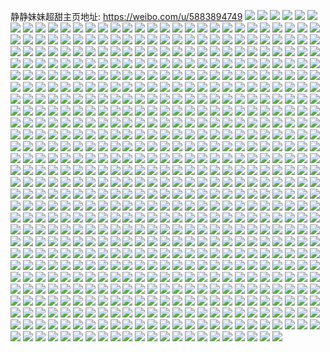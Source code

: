 静静妹妹超甜主页地址: https://weibo.com/u/5883894749 
![](https://wx4.sinaimg.cn/mw2000/006qcdOdgy1h94fubx7jpj30u01hcn66.jpg) 
![](https://wx4.sinaimg.cn/mw2000/006qcdOdgy1h94fue1ir6j30k00zk0vq.jpg) 
![](https://wx4.sinaimg.cn/mw2000/006qcdOdgy1h7vvdcmfw8j30u0140qf6.jpg) 
![](https://wx4.sinaimg.cn/mw2000/006qcdOdgy1h7vvdd2fchj30u0140k1q.jpg) 
![](https://wx4.sinaimg.cn/mw2000/006qcdOdgy1h7vvddk9xjj30u0140ajc.jpg) 
![](https://wx4.sinaimg.cn/mw2000/006qcdOdgy1h7a9v8n6abj30u014016u.jpg) 
![](https://wx4.sinaimg.cn/mw2000/006qcdOdgy1h7a9v7tlkvj30u01400xr.jpg) 
![](https://wx4.sinaimg.cn/mw2000/006qcdOdgy1h7a9v9bbm8j30u0140wsq.jpg) 
![](https://wx4.sinaimg.cn/mw2000/006qcdOdgy1h7a9vak4x2j30u0140qe8.jpg) 
![](https://wx4.sinaimg.cn/mw2000/006qcdOdgy1h7a9vb3a43j30u0140k2l.jpg) 
![](https://wx4.sinaimg.cn/mw2000/006qcdOdgy1h7a9v9z40gj30u0140qh8.jpg) 
![](https://wx4.sinaimg.cn/mw2000/006qcdOdgy1h6kc3g5i70j30u0191tb1.jpg) 
![](https://wx4.sinaimg.cn/mw2000/006qcdOdgy1h6kc3e3zaij30u018lthq.jpg) 
![](https://wx4.sinaimg.cn/mw2000/006qcdOdgy1h6kc3bohz8j30u0191451.jpg) 
![](https://wx4.sinaimg.cn/mw2000/006qcdOdgy1h6kc3fn4ptj30u01910yh.jpg) 
![](https://wx4.sinaimg.cn/mw2000/006qcdOdgy1h6kc3enzlfj30u018m3zi.jpg) 
![](https://wx4.sinaimg.cn/mw2000/006qcdOdgy1h6kc3f7j68j30u0191wk1.jpg) 
![](https://wx4.sinaimg.cn/mw2000/006qcdOdgy1h6kc3gmh2hj30u01917ap.jpg) 
![](https://wx4.sinaimg.cn/mw2000/006qcdOdgy1h6kc3dg5qbj30u0190wm3.jpg) 
![](https://wx4.sinaimg.cn/mw2000/006qcdOdgy1h6kc3hm9svj30u018u75r.jpg) 
![](https://wx4.sinaimg.cn/mw2000/006qcdOdgy1h68hhj26toj30u0191764.jpg) 
![](https://wx4.sinaimg.cn/mw2000/006qcdOdgy1h68hhhem2yj30u0191dh7.jpg) 
![](https://wx4.sinaimg.cn/mw2000/006qcdOdgy1h68hhhswlij30u01913zu.jpg) 
![](https://wx4.sinaimg.cn/mw2000/006qcdOdgy1h68hhjirjxj30u0191abh.jpg) 
![](https://wx4.sinaimg.cn/mw2000/006qcdOdgy1h68hhjwdcrj30sa0xk752.jpg) 
![](https://wx4.sinaimg.cn/mw2000/006qcdOdgy1h68hhkamfaj30u01hc77i.jpg) 
![](https://wx4.sinaimg.cn/mw2000/006qcdOdgy1h68hhlg436j30u013sads.jpg) 
![](https://wx4.sinaimg.cn/mw2000/006qcdOdgy1h4yj649zngj313u0tujwl.jpg) 
![](https://wx4.sinaimg.cn/mw2000/006qcdOdgy1h4yj64tcq0j30u01hc121.jpg) 
![](https://wx4.sinaimg.cn/mw2000/006qcdOdgy1h4kfhri9ebj30u0140101.jpg) 
![](https://wx4.sinaimg.cn/mw2000/006qcdOdgy1h4kfhs4r4kj30u0140jyz.jpg) 
![](https://wx4.sinaimg.cn/mw2000/006qcdOdgy1h4kfhtd8f8j30u0140n4a.jpg) 
![](https://wx4.sinaimg.cn/mw2000/006qcdOdgy1h4kfhsouw9j30u0140n4l.jpg) 
![](https://wx4.sinaimg.cn/mw2000/006qcdOdgy1h4kfhuaykyj30u0140ahe.jpg) 
![](https://wx4.sinaimg.cn/mw2000/006qcdOdgy1h4kfhtusrqj30u0140qas.jpg) 
![](https://wx4.sinaimg.cn/mw2000/006qcdOdgy1h4kfhusg14j30u01407aw.jpg) 
![](https://wx4.sinaimg.cn/mw2000/006qcdOdgy1h4kfhv7nmxj30u0140k0m.jpg) 
![](https://wx4.sinaimg.cn/mw2000/006qcdOdgy1h4kfhqx076j30u0140wls.jpg) 
![](https://wx4.sinaimg.cn/mw2000/006qcdOdgy1h49xvtjey8j31400u0gve.jpg) 
![](https://wx4.sinaimg.cn/mw2000/006qcdOdgy1h49xvusk0dj31400u0gve.jpg) 
![](https://wx4.sinaimg.cn/mw2000/006qcdOdgy1h49xvvcd19j30u00u00wx.jpg) 
![](https://wx4.sinaimg.cn/mw2000/006qcdOdgy1h49xvu1oc1j30u00u0q6j.jpg) 
![](https://wx4.sinaimg.cn/mw2000/006qcdOdgy1h49xvsp653j30u00u0djp.jpg) 
![](https://wx4.sinaimg.cn/mw2000/006qcdOdgy1h436xdlclcj30u01hk4b3.jpg) 
![](https://wx4.sinaimg.cn/mw2000/006qcdOdgy1h436xeolgdj30u01400zo.jpg) 
![](https://wx4.sinaimg.cn/mw2000/006qcdOdgy1h436xfgd2bj30u01hcanf.jpg) 
![](https://wx4.sinaimg.cn/mw2000/006qcdOdgy1h436xgvlc0j30u0140n7p.jpg) 
![](https://wx4.sinaimg.cn/mw2000/006qcdOdgy1h436xg1qrsj30u0140ag4.jpg) 
![](https://wx4.sinaimg.cn/mw2000/006qcdOdgy1h436xhgsrjj30u01400z9.jpg) 
![](https://wx4.sinaimg.cn/mw2000/006qcdOdgy1h436xi9ygoj30u0140al4.jpg) 
![](https://wx4.sinaimg.cn/mw2000/006qcdOdgy1h436xjt4xzj30u01hc4bx.jpg) 
![](https://wx4.sinaimg.cn/mw2000/006qcdOdgy1h436xj0fxtj30u01407e3.jpg) 
![](https://wx4.sinaimg.cn/mw2000/006qcdOdgy1h3a733gtpsj30u01migwx.jpg) 
![](https://wx4.sinaimg.cn/mw2000/006qcdOdgy1h3a734tidrj31400u0wt1.jpg) 
![](https://wx4.sinaimg.cn/mw2000/006qcdOdgy1h3a7361x63j30u02i01ar.jpg) 
![](https://wx4.sinaimg.cn/mw2000/006qcdOdgy1h3a737ecefj30u02i61kx.jpg) 
![](https://wx4.sinaimg.cn/mw2000/006qcdOdgy1h3a73agilej30n01dsdl6.jpg) 
![](https://wx4.sinaimg.cn/mw2000/006qcdOdgy1h3a738hbs7j30u01ri7mx.jpg) 
![](https://wx4.sinaimg.cn/mw2000/006qcdOdgy1h30w6qdutbj30u0191qc0.jpg) 
![](https://wx4.sinaimg.cn/mw2000/006qcdOdgy1h30w6rbcgkj30u0191thr.jpg) 
![](https://wx4.sinaimg.cn/mw2000/006qcdOdgy1h2xfll0fgcj30u0191aj1.jpg) 
![](https://wx4.sinaimg.cn/mw2000/006qcdOdgy1h2xfllzydaj30u0191wnn.jpg) 
![](https://wx4.sinaimg.cn/mw2000/006qcdOdgy1h2xflmma14j30u01917ag.jpg) 
![](https://wx4.sinaimg.cn/mw2000/006qcdOdgy1h2xfljtsnrj31910u0aiq.jpg) 
![](https://wx4.sinaimg.cn/mw2000/006qcdOdgy1h2xflovgvtj30u0191tg2.jpg) 
![](https://wx4.sinaimg.cn/mw2000/006qcdOdgy1h2xflpplq5j30u0191gv0.jpg) 
![](https://wx4.sinaimg.cn/mw2000/006qcdOdgy1h2xflqerc8j30u0191teu.jpg) 
![](https://wx4.sinaimg.cn/mw2000/006qcdOdgy1h2xflnc0xxj30u0191qaw.jpg) 
![](https://wx4.sinaimg.cn/mw2000/006qcdOdgy1h2xflr47g2j30u0191tg8.jpg) 
![](https://wx4.sinaimg.cn/mw2000/006qcdOdgy1h2nbtpe175j30u00yqagy.jpg) 
![](https://wx4.sinaimg.cn/mw2000/006qcdOdgy1h2ckz45n1wj30u0140gsc.jpg) 
![](https://wx4.sinaimg.cn/mw2000/006qcdOdgy1h25xifhaiwj30u00u0dm0.jpg) 
![](https://wx4.sinaimg.cn/mw2000/006qcdOdgy1h25xj7mx8oj30u00u0jxf.jpg) 
![](https://wx4.sinaimg.cn/mw2000/006qcdOdgy1h25xjf4s1jj30u01407bp.jpg) 
![](https://wx4.sinaimg.cn/mw2000/006qcdOdgy1h25xjd2c3uj30u00u012e.jpg) 
![](https://wx4.sinaimg.cn/mw2000/006qcdOdgy1h25xja88qcj30u00u07di.jpg) 
![](https://wx4.sinaimg.cn/mw2000/006qcdOdgy1h25xj5v2gij30u00u0tjg.jpg) 
![](https://wx4.sinaimg.cn/mw2000/006qcdOdgy1h23aqepgdoj30u0191aek.jpg) 
![](https://wx4.sinaimg.cn/mw2000/006qcdOdgy1h23arkv7vdj31900u0gs2.jpg) 
![](https://wx4.sinaimg.cn/mw2000/006qcdOdgy1h23aqghjiuj30u0191dkq.jpg) 
![](https://wx4.sinaimg.cn/mw2000/006qcdOdgy1h23aqdygf9j30u0191aeg.jpg) 
![](https://wx4.sinaimg.cn/mw2000/006qcdOdgy1h23asb7i9ej30u0190ter.jpg) 
![](https://wx4.sinaimg.cn/mw2000/006qcdOdgy1h23asacwuwj30u0190wlr.jpg) 
![](https://wx4.sinaimg.cn/mw2000/006qcdOdgy1h1xuvmwb44j30u0191k0j.jpg) 
![](https://wx4.sinaimg.cn/mw2000/006qcdOdgy1h1xuvny7ugj30u0191dnw.jpg) 
![](https://wx4.sinaimg.cn/mw2000/006qcdOdgy1h1wih6ipg2j30u0191q9v.jpg) 
![](https://wx4.sinaimg.cn/mw2000/006qcdOdgy1h1wih83w9rj30u0191wmh.jpg) 
![](https://wx4.sinaimg.cn/mw2000/006qcdOdgy1h1wih90gh3j30u0191qa5.jpg) 
![](https://wx4.sinaimg.cn/mw2000/006qcdOdgy1h1wih4tcaaj30u0191jyc.jpg) 
![](https://wx4.sinaimg.cn/mw2000/006qcdOdgy1h1wih5mu99j30u0191gsz.jpg) 
![](https://wx4.sinaimg.cn/mw2000/006qcdOdgy1h1wiharh3yj30u019145u.jpg) 
![](https://wx4.sinaimg.cn/mw2000/006qcdOdgy1h1wihcczfjj30u019110m.jpg) 
![](https://wx4.sinaimg.cn/mw2000/006qcdOdgy1h1wihbjaazj30u0191agx.jpg) 
![](https://wx4.sinaimg.cn/mw2000/006qcdOdgy1h1wihd78k2j30u0191jxw.jpg) 
![](https://wx4.sinaimg.cn/mw2000/006qcdOdgy1h1vgy32kddj30u0140tkf.jpg) 
![](https://wx4.sinaimg.cn/mw2000/006qcdOdgy1h1vgy43vmyj30u0140wo3.jpg) 
![](https://wx4.sinaimg.cn/mw2000/006qcdOdgy1h1vgy26jtyj30u0140dr7.jpg) 
![](https://wx4.sinaimg.cn/mw2000/006qcdOdgy1h1vgy92xmbj30u0140k15.jpg) 
![](https://wx4.sinaimg.cn/mw2000/006qcdOdgy1h1vcot8pj8j30u0191wjs.jpg) 
![](https://wx4.sinaimg.cn/mw2000/006qcdOdgy1h1vcoujm70j30u01910yy.jpg) 
![](https://wx4.sinaimg.cn/mw2000/006qcdOdgy1h1vcovxg1lj30u0191dkj.jpg) 
![](https://wx4.sinaimg.cn/mw2000/006qcdOdgy1h1vcowpjljj31910u0ted.jpg) 
![](https://wx4.sinaimg.cn/mw2000/006qcdOdgy1h1vcoxf6cej30u0191q8u.jpg) 
![](https://wx4.sinaimg.cn/mw2000/006qcdOdgy1h1vcoys1o7j30u0191jx3.jpg) 
![](https://wx4.sinaimg.cn/mw2000/006qcdOdgy1h1pvnphom6j30s41e0ahm.jpg) 
![](https://wx4.sinaimg.cn/mw2000/006qcdOdgy1h1ph0sizpvj30u0140aew.jpg) 
![](https://wx4.sinaimg.cn/mw2000/006qcdOdgy1h1ph0vummaj30u01hcn9k.jpg) 
![](https://wx4.sinaimg.cn/mw2000/006qcdOdgy1h1ph0yfsuyj30u0140wn5.jpg) 
![](https://wx4.sinaimg.cn/mw2000/006qcdOdgy1h1ph150n4xj30u0280kar.jpg) 
![](https://wx4.sinaimg.cn/mw2000/006qcdOdgy1h1ph178l2mj30u0140afl.jpg) 
![](https://wx4.sinaimg.cn/mw2000/006qcdOdgy1h1ph19z2jqj30u01hcgtp.jpg) 
![](https://wx4.sinaimg.cn/mw2000/006qcdOdgy1h1ph1ejgfij30u01hcti1.jpg) 
![](https://wx4.sinaimg.cn/mw2000/006qcdOdgy1h1bqmfwj01j30n01dsaco.jpg) 
![](https://wx4.sinaimg.cn/mw2000/006qcdOdgy1h1agia2t5vj30u013s49k.jpg) 
![](https://wx4.sinaimg.cn/mw2000/006qcdOdgy1h1agiakgjaj30u014049t.jpg) 
![](https://wx4.sinaimg.cn/mw2000/006qcdOdgy1h1agi9mwasj30u0140qc0.jpg) 
![](https://wx4.sinaimg.cn/mw2000/006qcdOdgy1h1agi99xmgj30u01407fn.jpg) 
![](https://wx4.sinaimg.cn/mw2000/006qcdOdgy1h165qo3x6dj30u013malg.jpg) 
![](https://wx4.sinaimg.cn/mw2000/006qcdOdgy1h165qop7k4j30tu13u14d.jpg) 
![](https://wx4.sinaimg.cn/mw2000/006qcdOdgy1h165qnklk7j30u0140qdk.jpg) 
![](https://wx4.sinaimg.cn/mw2000/006qcdOdgy1h13vcl2hf8j30u0140tj6.jpg) 
![](https://wx4.sinaimg.cn/mw2000/006qcdOdgy1h13vcljk74j30u0140n65.jpg) 
![](https://wx4.sinaimg.cn/mw2000/006qcdOdgy1h13vdhxyd3j30u0140qdq.jpg) 
![](https://wx4.sinaimg.cn/mw2000/006qcdOdgy1h13vcm8v62j30u0140n6y.jpg) 
![](https://wx4.sinaimg.cn/mw2000/006qcdOdgy1h13vclxataj30u0124k36.jpg) 
![](https://wx4.sinaimg.cn/mw2000/006qcdOdgy1h13vcnfjtcj30u013ealb.jpg) 
![](https://wx4.sinaimg.cn/mw2000/006qcdOdgy1h0z7xovj1uj30u0140n1x.jpg) 
![](https://wx4.sinaimg.cn/mw2000/006qcdOdgy1h0z7xuafvxj30u01hcwlu.jpg) 
![](https://wx4.sinaimg.cn/mw2000/006qcdOdgy1h0vrkv90urj30u0140grp.jpg) 
![](https://wx4.sinaimg.cn/mw2000/006qcdOdgy1h0vrkwjlnwj30u0136q8b.jpg) 
![](https://wx4.sinaimg.cn/mw2000/006qcdOdgy1h0vrkut5j1j30u0140age.jpg) 
![](https://wx4.sinaimg.cn/mw2000/006qcdOdgy1h0vrkvn600j30u0140ag6.jpg) 
![](https://wx4.sinaimg.cn/mw2000/006qcdOdgy1h0vrkxh53qj30u013mwmf.jpg) 
![](https://wx4.sinaimg.cn/mw2000/006qcdOdgy1h0vrkucdy5j30u014043i.jpg) 
![](https://wx4.sinaimg.cn/mw2000/006qcdOdgy1h0vrkw3q6aj30u0140grh.jpg) 
![](https://wx4.sinaimg.cn/mw2000/006qcdOdgy1h0vrkwxxjjj30u0140dkg.jpg) 
![](https://wx4.sinaimg.cn/mw2000/006qcdOdgy1h0vrlcd4vhj30u0140n2x.jpg) 
![](https://wx4.sinaimg.cn/mw2000/006qcdOdgy1h0pw2e1alaj30u013g137.jpg) 
![](https://wx4.sinaimg.cn/mw2000/006qcdOdgy1h0pw2eh1mzj30u01407ec.jpg) 
![](https://wx4.sinaimg.cn/mw2000/006qcdOdgy1h0pw2fomtpj30u01407eg.jpg) 
![](https://wx4.sinaimg.cn/mw2000/006qcdOdgy1h0pw2g3ggzj30u0140qbt.jpg) 
![](https://wx4.sinaimg.cn/mw2000/006qcdOdgy1h0pw2f5snqj30u013sthi.jpg) 
![](https://wx4.sinaimg.cn/mw2000/006qcdOdgy1h0pw2esz0pj30u0140qbp.jpg) 
![](https://wx4.sinaimg.cn/mw2000/006qcdOdgy1h0f5cl32juj30tz0mitbm.jpg) 
![](https://wx4.sinaimg.cn/mw2000/006qcdOdgy1gzz8wlt0isj30u0140jy8.jpg) 
![](https://wx4.sinaimg.cn/mw2000/006qcdOdgy1gzlhuayekkj32c032mu0z.jpg) 
![](https://wx4.sinaimg.cn/mw2000/006qcdOdgy1gzlhw5tbcpj316o1kwe81.jpg) 
![](https://wx4.sinaimg.cn/mw2000/006qcdOdgy1gzlhuk8z4tj32c03407wj.jpg) 
![](https://wx4.sinaimg.cn/mw2000/006qcdOdgy1gzlhur6yv5j32c0340b2b.jpg) 
![](https://wx4.sinaimg.cn/mw2000/006qcdOdgy1gzlhvotv5gj32c03401kz.jpg) 
![](https://wx4.sinaimg.cn/mw2000/006qcdOdgy1gzlhtt1wiuj32c0340b2b.jpg) 
![](https://wx4.sinaimg.cn/mw2000/006qcdOdgy1gzlhvv856ej32c032x7wj.jpg) 
![](https://wx4.sinaimg.cn/mw2000/006qcdOdgy1gzlhuyuv1xj32c0340u0y.jpg) 
![](https://wx4.sinaimg.cn/mw2000/006qcdOdgy1gzlhw1ncxgj32c0340qv6.jpg) 
![](https://wx4.sinaimg.cn/mw2000/006qcdOdgy1gzceavymspj316w1j9ng4.jpg) 
![](https://wx4.sinaimg.cn/mw2000/006qcdOdgy1gzcebpbtg9j32aa2k67wj.jpg) 
![](https://wx4.sinaimg.cn/mw2000/006qcdOdgy1gzceb0nezej32c0340kjm.jpg) 
![](https://wx4.sinaimg.cn/mw2000/006qcdOdgy1gzcebbbezmj32c0340u0y.jpg) 
![](https://wx4.sinaimg.cn/mw2000/006qcdOdgy1gzcebz82ynj32c03404qr.jpg) 
![](https://wx4.sinaimg.cn/mw2000/006qcdOdgy1gzceb6hrpzj32c0340e83.jpg) 
![](https://wx4.sinaimg.cn/mw2000/006qcdOdgy1gzcebja7s4j32c0340kjn.jpg) 
![](https://wx4.sinaimg.cn/mw2000/006qcdOdgy1gzceav14nyj32c0340e83.jpg) 
![](https://wx4.sinaimg.cn/mw2000/006qcdOdgy1gzax1qgp5rj30u0140aib.jpg) 
![](https://wx4.sinaimg.cn/mw2000/006qcdOdgy1gzax1p8kooj30u016mk02.jpg) 
![](https://wx4.sinaimg.cn/mw2000/006qcdOdgy1gzax1s0o3uj30u0140gtz.jpg) 
![](https://wx4.sinaimg.cn/mw2000/006qcdOdgy1gzax1pt1anj30u0140q7q.jpg) 
![](https://wx4.sinaimg.cn/mw2000/006qcdOdgy1gzax1r42ngj30u015vgtw.jpg) 
![](https://wx4.sinaimg.cn/mw2000/006qcdOdgy1gzax1ogw5dj30u0140gtj.jpg) 
![](https://wx4.sinaimg.cn/mw2000/006qcdOdgy1gytsbjbobjj329033z7wi.jpg) 
![](https://wx4.sinaimg.cn/mw2000/006qcdOdgy1gytsbnnxidj33402c07wi.jpg) 
![](https://wx4.sinaimg.cn/mw2000/006qcdOdgy1gytsblndlaj32c0340hdu.jpg) 
![](https://wx4.sinaimg.cn/mw2000/006qcdOdgy1gytsbrpymkj32852s64qr.jpg) 
![](https://wx4.sinaimg.cn/mw2000/006qcdOdgy1gytsbtj1bzj32c0340npd.jpg) 
![](https://wx4.sinaimg.cn/mw2000/006qcdOdgy1gytsbplsvwj321c1sckjl.jpg) 
![](https://wx4.sinaimg.cn/mw2000/006qcdOdgy1gytsbfonfoj315o1qj4qp.jpg) 
![](https://wx4.sinaimg.cn/mw2000/006qcdOdgy1gytsbxyj30j33402c0kjn.jpg) 
![](https://wx4.sinaimg.cn/mw2000/006qcdOdgy1gytsbyhplij315o1pcqrs.jpg) 
![](https://wx4.sinaimg.cn/mw2000/006qcdOdgy1gyk789tfl1j32c03407wj.jpg) 
![](https://wx4.sinaimg.cn/mw2000/006qcdOdgy1gyk78qnfhtj32c0340qv6.jpg) 
![](https://wx4.sinaimg.cn/mw2000/006qcdOdgy1gyk78e30t3j326g2isb2a.jpg) 
![](https://wx4.sinaimg.cn/mw2000/006qcdOdgy1gyk78lh2luj32c03354qr.jpg) 
![](https://wx4.sinaimg.cn/mw2000/006qcdOdgy1gyk78y29o9j32c035du0y.jpg) 
![](https://wx4.sinaimg.cn/mw2000/006qcdOdgy1gyk78hh6xpj32b333gnpe.jpg) 
![](https://wx4.sinaimg.cn/mw2000/006qcdOdgy1gyk79aqnijj32c0340npe.jpg) 
![](https://wx4.sinaimg.cn/mw2000/006qcdOdgy1gyk79f3l1dj30xt0xtjx4.jpg) 
![](https://wx4.sinaimg.cn/mw2000/006qcdOdgy1gyk79ehcdrj32c0340e82.jpg) 
![](https://wx4.sinaimg.cn/mw2000/006qcdOdgy1gyff0nz23xj33402c04qq.jpg) 
![](https://wx4.sinaimg.cn/mw2000/006qcdOdgy1gyff0leoqkj33402c0x6r.jpg) 
![](https://wx4.sinaimg.cn/mw2000/006qcdOdgy1gyff0onf9sj315o1qiax5.jpg) 
![](https://wx4.sinaimg.cn/mw2000/006qcdOdgy1gyff0r8ue6j32c0340x6p.jpg) 
![](https://wx4.sinaimg.cn/mw2000/006qcdOdgy1gyff0patm2j315o1qinjq.jpg) 
![](https://wx4.sinaimg.cn/mw2000/006qcdOdgy1gyff1op9z0j32c0340qv6.jpg) 
![](https://wx4.sinaimg.cn/mw2000/006qcdOdgy1gy57l8w87lj31400u07bk.jpg) 
![](https://wx4.sinaimg.cn/mw2000/006qcdOdgy1gy57l9fnwyj31400u0dm3.jpg) 
![](https://wx4.sinaimg.cn/mw2000/006qcdOdgy1gy57lauojej31400u0103.jpg) 
![](https://wx4.sinaimg.cn/mw2000/006qcdOdgy1gy57lbksubj31400u0ai4.jpg) 
![](https://wx4.sinaimg.cn/mw2000/006qcdOdgy1gy57lc96wmj31400u0gsd.jpg) 
![](https://wx4.sinaimg.cn/mw2000/006qcdOdgy1gy57sezzguj31400u07bt.jpg) 
![](https://wx4.sinaimg.cn/mw2000/006qcdOdgy1gxsrnx6wouj31400u0tj9.jpg) 
![](https://wx4.sinaimg.cn/mw2000/006qcdOdgy1gxsrnzvt4gj31400u0wnr.jpg) 
![](https://wx4.sinaimg.cn/mw2000/006qcdOdgy1gxsrnymvutj31400u0127.jpg) 
![](https://wx4.sinaimg.cn/mw2000/006qcdOdgy1gxsro1vzx3j30u00u0k10.jpg) 
![](https://wx4.sinaimg.cn/mw2000/006qcdOdgy1gxsro2zbjmj30tz0yt45l.jpg) 
![](https://wx4.sinaimg.cn/mw2000/006qcdOdgy1gxsrnvtxtkj30u00u0k0a.jpg) 
![](https://wx4.sinaimg.cn/mw2000/006qcdOdgy1gxbdptwhl2j30u017s45u.jpg) 
![](https://wx4.sinaimg.cn/mw2000/006qcdOdgy1gxbdpvov12j30u00y9aeg.jpg) 
![](https://wx4.sinaimg.cn/mw2000/006qcdOdgy1gxbdpby2xaj30u0190gs1.jpg) 
![](https://wx4.sinaimg.cn/mw2000/006qcdOdgy1gxbdq7e4npj30u02ui4n8.jpg) 
![](https://wx4.sinaimg.cn/mw2000/006qcdOdgy1gx8pr44irlj33402c01h3.jpg) 
![](https://wx4.sinaimg.cn/mw2000/006qcdOdgy1gx39bgemhpj32c03407wk.jpg) 
![](https://wx4.sinaimg.cn/mw2000/006qcdOdgy1gx39bmhxd3j32c0340npg.jpg) 
![](https://wx4.sinaimg.cn/mw2000/006qcdOdgy1gx39bjdusfj32c0340kjo.jpg) 
![](https://wx4.sinaimg.cn/mw2000/006qcdOdgy1gx39br0dgtj32c0340b2a.jpg) 
![](https://wx4.sinaimg.cn/mw2000/006qcdOdgy1gx39bbmrc2j32c03404qr.jpg) 
![](https://wx4.sinaimg.cn/mw2000/006qcdOdgy1gx39bov49gj32c0340b2a.jpg) 
![](https://wx4.sinaimg.cn/mw2000/006qcdOdgy1gx11nghxelj33402c0npi.jpg) 
![](https://wx4.sinaimg.cn/mw2000/006qcdOdgy1gx11m0ci0yj32801o0qv5.jpg) 
![](https://wx4.sinaimg.cn/mw2000/006qcdOdgy1gx11mlh82hj30u0140q7p.jpg) 
![](https://wx4.sinaimg.cn/mw2000/006qcdOdgy1gx11mx4jhfj33402c0x6q.jpg) 
![](https://wx4.sinaimg.cn/mw2000/006qcdOdgy1gx11mrny8aj33402c0hdu.jpg) 
![](https://wx4.sinaimg.cn/mw2000/006qcdOdgy1gx11n1z412j32c0340npf.jpg) 
![](https://wx4.sinaimg.cn/mw2000/006qcdOdgy1gx11mmh6gvj30u01b6qax.jpg) 
![](https://wx4.sinaimg.cn/mw2000/006qcdOdgy1gx11mty0k9j33402c0qo3.jpg) 
![](https://wx4.sinaimg.cn/mw2000/006qcdOdgy1gx11n2yguwj30n01dsgpg.jpg) 
![](https://wx4.sinaimg.cn/mw2000/006qcdOdgy1gwvwb7y3k0j33402c0e83.jpg) 
![](https://wx4.sinaimg.cn/mw2000/006qcdOdgy1gwvwbbqtgtj32c0340b2a.jpg) 
![](https://wx4.sinaimg.cn/mw2000/006qcdOdgy1gwvwb9flelj316n1kw7l8.jpg) 
![](https://wx4.sinaimg.cn/mw2000/006qcdOdgy1gwvwb4tyadj316o1kwwv6.jpg) 
![](https://wx4.sinaimg.cn/mw2000/006qcdOdgy1gwox29404nj30qp0ltdko.jpg) 
![](https://wx4.sinaimg.cn/mw2000/006qcdOdgy1gwigv4do8gj33402c0ayt.jpg) 
![](https://wx4.sinaimg.cn/mw2000/006qcdOdgy1gwigv5pj0wj33402c0qoc.jpg) 
![](https://wx4.sinaimg.cn/mw2000/006qcdOdgy1gwigv2uhajj33402c04g8.jpg) 
![](https://wx4.sinaimg.cn/mw2000/006qcdOdgy1gwigv6z8vfj33402c04bp.jpg) 
![](https://wx4.sinaimg.cn/mw2000/006qcdOdgy1gwaeom0rn7j31400u0dm1.jpg) 
![](https://wx4.sinaimg.cn/mw2000/006qcdOdgy1gwaeomiox2j31400u0aei.jpg) 
![](https://wx4.sinaimg.cn/mw2000/006qcdOdgy1gwaeon038oj31400u07dx.jpg) 
![](https://wx4.sinaimg.cn/mw2000/006qcdOdgy1gwaeonh13oj30u0140wkt.jpg) 
![](https://wx4.sinaimg.cn/mw2000/006qcdOdgy1gvtxu68chuj30u00u0gue.jpg) 
![](https://wx4.sinaimg.cn/mw2000/006qcdOdgy1gvtxu4eim7j30u0140n2r.jpg) 
![](https://wx4.sinaimg.cn/mw2000/006qcdOdgy1gvtxu2kwsmj30u01hc12v.jpg) 
![](https://wx4.sinaimg.cn/mw2000/006qcdOdgy1gvqo8rb7gij60u01404ct02.jpg) 
![](https://wx4.sinaimg.cn/mw2000/006qcdOdgy1gvqo8jdscej60u00u0n1k02.jpg) 
![](https://wx4.sinaimg.cn/mw2000/006qcdOdgy1gvqo8xlbhlj61co0rdn3c02.jpg) 
![](https://wx4.sinaimg.cn/mw2000/006qcdOdgy1gvqo8lvrj0j61400u00zm02.jpg) 
![](https://wx4.sinaimg.cn/mw2000/006qcdOdgy1gvqo8vb2ywj60u0140tg302.jpg) 
![](https://wx4.sinaimg.cn/mw2000/006qcdOdgy1gvqo8u0csaj60zk0k0tbt02.jpg) 
![](https://wx4.sinaimg.cn/mw2000/006qcdOdgy1gvqo9n5bquj61400u0k3u02.jpg) 
![](https://wx4.sinaimg.cn/mw2000/006qcdOdgy1gvqo8t0s0rj60u0140wnk02.jpg) 
![](https://wx4.sinaimg.cn/mw2000/006qcdOdgy1gvqoac1ixej61400u0amo02.jpg) 
![](https://wx4.sinaimg.cn/mw2000/006qcdOdgy1gvlsd4wxjsj60u014046i02.jpg) 
![](https://wx4.sinaimg.cn/mw2000/006qcdOdgy1gvlsdd95yqj61pl0u0qpy02.jpg) 
![](https://wx4.sinaimg.cn/mw2000/006qcdOdgy1gvlsd7vjb3j61400u0dn502.jpg) 
![](https://wx4.sinaimg.cn/mw2000/006qcdOdgy1gvfzh1bb1nj61400u0gt002.jpg) 
![](https://wx4.sinaimg.cn/mw2000/006qcdOdgy1gvfzh2zq0cj61400u0dr502.jpg) 
![](https://wx4.sinaimg.cn/mw2000/006qcdOdgy1gvfzgzkxohj60u00ybtc002.jpg) 
![](https://wx4.sinaimg.cn/mw2000/006qcdOdgy1gvfzh49jebj61hc0u014u02.jpg) 
![](https://wx4.sinaimg.cn/mw2000/006qcdOdgy1gvfzh55qpoj61400u0gvp02.jpg) 
![](https://wx4.sinaimg.cn/mw2000/006qcdOdgy1gvfzgylwz7j61400u0qey02.jpg) 
![](https://wx4.sinaimg.cn/mw2000/006qcdOdgy1guma3ti5yoj60jl0m8gnw02.jpg) 
![](https://wx4.sinaimg.cn/mw2000/006qcdOdgy1guma3vmhj4j61400u0wkh02.jpg) 
![](https://wx4.sinaimg.cn/mw2000/006qcdOdgy1guma3sk8b6j60u0140wkj02.jpg) 
![](https://wx4.sinaimg.cn/mw2000/006qcdOdgy1guma3y6nb6j61400u0aik02.jpg) 
![](https://wx4.sinaimg.cn/mw2000/006qcdOdgy1gufc7da1l6j60u00u10ym02.jpg) 
![](https://wx4.sinaimg.cn/mw2000/006qcdOdgy1gufc7h1xecj60u014044j02.jpg) 
![](https://wx4.sinaimg.cn/mw2000/006qcdOdgy1gufc7f4r03j61400u0qbb02.jpg) 
![](https://wx4.sinaimg.cn/mw2000/006qcdOdgy1gu84eys6pfj60u014010u02.jpg) 
![](https://wx4.sinaimg.cn/mw2000/006qcdOdgy1gtz8coaw3cj61hc0u0tf902.jpg) 
![](https://wx4.sinaimg.cn/mw2000/006qcdOdgy1gtz8cs73k0j60u0140q9p02.jpg) 
![](https://wx4.sinaimg.cn/mw2000/006qcdOdgy1gtz8cxzjsej61hc0u0dt502.jpg) 
![](https://wx4.sinaimg.cn/mw2000/006qcdOdgy1gtz8ckpdohj60u0140jye02.jpg) 
![](https://wx4.sinaimg.cn/mw2000/006qcdOdgy1gttcosb172j62801o0e8102.jpg) 
![](https://wx4.sinaimg.cn/mw2000/006qcdOdgy1gttcotyxl5j62801o0kjl02.jpg) 
![](https://wx4.sinaimg.cn/mw2000/006qcdOdgy1gtpqpcdsn0j61o0280hdt02.jpg) 
![](https://wx4.sinaimg.cn/mw2000/006qcdOdgy1gtpqpa43xhj63402c0qv602.jpg) 
![](https://wx4.sinaimg.cn/mw2000/006qcdOdgy1gtpqpcvb4fj60u01hck0602.jpg) 
![](https://wx4.sinaimg.cn/mw2000/006qcdOdgy1gt3xftzm2rj30u014012e.jpg) 
![](https://wx4.sinaimg.cn/mw2000/006qcdOdgy1gt3xft2o3dj31400u0460.jpg) 
![](https://wx4.sinaimg.cn/mw2000/006qcdOdgy1gt3xfwdt0ij30u0140ann.jpg) 
![](https://wx4.sinaimg.cn/mw2000/006qcdOdgy1gt3xfux7gwj30u0140akc.jpg) 
![](https://wx4.sinaimg.cn/mw2000/006qcdOdgy1gt3xfxschqj30u014011v.jpg) 
![](https://wx4.sinaimg.cn/mw2000/006qcdOdgy1gt3xfvo4enj30u0140tit.jpg) 
![](https://wx4.sinaimg.cn/mw2000/006qcdOdgy1gt3xfyel8yj30u01407do.jpg) 
![](https://wx4.sinaimg.cn/mw2000/006qcdOdgy1gt3xfzlzqoj30u00u07cm.jpg) 
![](https://wx4.sinaimg.cn/mw2000/006qcdOdgy1gt3xfs51nrj30u01407g9.jpg) 
![](https://wx4.sinaimg.cn/mw2000/006qcdOdgy1gt05fiklq3j31400u0thp.jpg) 
![](https://wx4.sinaimg.cn/mw2000/006qcdOdgy1gt05fjzkd5j30u0140jz7.jpg) 
![](https://wx4.sinaimg.cn/mw2000/006qcdOdgy1gsuty8vws1j32c03401ky.jpg) 
![](https://wx4.sinaimg.cn/mw2000/006qcdOdgy1gsuty6sxh3j61o0280nh902.jpg) 
![](https://wx4.sinaimg.cn/mw2000/006qcdOdgy1gsquhd3hf2j31sc2dskjl.jpg) 
![](https://wx4.sinaimg.cn/mw2000/006qcdOdgy1gsquhfj62vj32c0340x6q.jpg) 
![](https://wx4.sinaimg.cn/mw2000/006qcdOdgy1gsjr8a11f6j30u011146f.jpg) 
![](https://wx4.sinaimg.cn/mw2000/006qcdOdgy1gsjr8ccuekj30u010kgti.jpg) 
![](https://wx4.sinaimg.cn/mw2000/006qcdOdgy1gsjr87guycj30u00xrtfz.jpg) 
![](https://wx4.sinaimg.cn/mw2000/006qcdOdgy1gsc88acosoj30ik0ikgmz.jpg) 
![](https://wx4.sinaimg.cn/mw2000/006qcdOdgy1gsc889mtz4j31na18g0ux.jpg) 
![](https://wx4.sinaimg.cn/mw2000/006qcdOdgy1gsc88b5yc8j31400s64jg.jpg) 
![](https://wx4.sinaimg.cn/mw2000/006qcdOdgy1gs7798xy9qj32bc2beqv5.jpg) 
![](https://wx4.sinaimg.cn/mw2000/006qcdOdgy1gs7796sgcwj33402c0qv5.jpg) 
![](https://wx4.sinaimg.cn/mw2000/006qcdOdgy1gs54oqmsgtj32c03401l3.jpg) 
![](https://wx4.sinaimg.cn/mw2000/006qcdOdgy1gs54ookh8ij32c0340kjq.jpg) 
![](https://wx4.sinaimg.cn/mw2000/006qcdOdgy1grx9125dszj31400u0k73.jpg) 
![](https://wx4.sinaimg.cn/mw2000/006qcdOdgy1grx90kgrzlj31400u04kp.jpg) 
![](https://wx4.sinaimg.cn/mw2000/006qcdOdgy1grx90s3ubtj31400u018w.jpg) 
![](https://wx4.sinaimg.cn/mw2000/006qcdOdgy1grx909lkdxj31400u0dzq.jpg) 
![](https://wx4.sinaimg.cn/mw2000/006qcdOdgy1grx90cfcgjj31400u0tnd.jpg) 
![](https://wx4.sinaimg.cn/mw2000/006qcdOdgy1grx90oogmhj31400u07o8.jpg) 
![](https://wx4.sinaimg.cn/mw2000/006qcdOdgy1grx90vj4zej31400u04f6.jpg) 
![](https://wx4.sinaimg.cn/mw2000/006qcdOdgy1grx90g5if8j31400u0nfh.jpg) 
![](https://wx4.sinaimg.cn/mw2000/006qcdOdgy1grx90yxc15j31400u0k86.jpg) 
![](https://wx4.sinaimg.cn/mw2000/006qcdOdgy1grths98umzj31400u0wj1.jpg) 
![](https://wx4.sinaimg.cn/mw2000/006qcdOdgy1grthse5sekj31400u0jv0.jpg) 
![](https://wx4.sinaimg.cn/mw2000/006qcdOdgy1grovwzzjnpj61400u011w02.jpg) 
![](https://wx4.sinaimg.cn/mw2000/006qcdOdgy1grovwx8lw5j31400u0tjk.jpg) 
![](https://wx4.sinaimg.cn/mw2000/006qcdOdgy1grovx36jrgj30u0150qeh.jpg) 
![](https://wx4.sinaimg.cn/mw2000/006qcdOdgy1grlkmcykzaj31400u07ga.jpg) 
![](https://wx4.sinaimg.cn/mw2000/006qcdOdgy1grlkmfmt7cj31400u0qdi.jpg) 
![](https://wx4.sinaimg.cn/mw2000/006qcdOdgy1grlkma7pcxj31400u0ale.jpg) 
![](https://wx4.sinaimg.cn/mw2000/006qcdOdgy1grlkml67lbj30n01x0x3d.jpg) 
![](https://wx4.sinaimg.cn/mw2000/006qcdOdgy1grlkmmlf8ej30n00te7am.jpg) 
![](https://wx4.sinaimg.cn/mw2000/006qcdOdgy1grlkmojz7lj30u0140451.jpg) 
![](https://wx4.sinaimg.cn/mw2000/006qcdOdgy1greb7iqdhjj30u0140jy4.jpg) 
![](https://wx4.sinaimg.cn/mw2000/006qcdOdgy1greb7k2yhuj30u01407b2.jpg) 
![](https://wx4.sinaimg.cn/mw2000/006qcdOdgy1greb7ldei4j30u0140jxu.jpg) 
![](https://wx4.sinaimg.cn/mw2000/006qcdOdgy1grcyyn1l8aj30u0140gu9.jpg) 
![](https://wx4.sinaimg.cn/mw2000/006qcdOdgy1grcyzuxvrnj31ds0n07wk.jpg) 
![](https://wx4.sinaimg.cn/mw2000/006qcdOdgy1grcyzxcd34j30u0140tfq.jpg) 
![](https://wx4.sinaimg.cn/mw2000/006qcdOdgy1gr7qdaqxwdj31400u0jze.jpg) 
![](https://wx4.sinaimg.cn/mw2000/006qcdOdgy1gr7qdcbrz5j31400u04co.jpg) 
![](https://wx4.sinaimg.cn/mw2000/006qcdOdgy1gr7qdgxwf4j31400u0ah4.jpg) 
![](https://wx4.sinaimg.cn/mw2000/006qcdOdgy1gr7qddexo0j30u0140gu3.jpg) 
![](https://wx4.sinaimg.cn/mw2000/006qcdOdgy1gr7qdekymqj31400u0gxu.jpg) 
![](https://wx4.sinaimg.cn/mw2000/006qcdOdgy1gr7qdg2iu7j31400u0wjd.jpg) 
![](https://wx4.sinaimg.cn/mw2000/006qcdOdgy1gqv28lh7wkj30m90jctan.jpg) 
![](https://wx4.sinaimg.cn/mw2000/006qcdOdgy1gqv28kj4yrj30u0140won.jpg) 
![](https://wx4.sinaimg.cn/mw2000/006qcdOdgy1gqv28nx3wbj30u0140qfg.jpg) 
![](https://wx4.sinaimg.cn/mw2000/006qcdOdgy1gqv28r8op0j30u0140dss.jpg) 
![](https://wx4.sinaimg.cn/mw2000/006qcdOdgy1gqv28tiuqwj30u0140dqa.jpg) 
![](https://wx4.sinaimg.cn/mw2000/006qcdOdgy1gqv28vmth6j30u00u048p.jpg) 
![](https://wx4.sinaimg.cn/mw2000/006qcdOdgy1gqjhcjb8mfj30n01074bg.jpg) 
![](https://wx4.sinaimg.cn/mw2000/006qcdOdgy1gqjhcjsmsoj30n00yi44i.jpg) 
![](https://wx4.sinaimg.cn/mw2000/006qcdOdgy1gq24i98rgqj33402c07wn.jpg) 
![](https://wx4.sinaimg.cn/mw2000/006qcdOdgy1gq24iab914j33402c0b29.jpg) 
![](https://wx4.sinaimg.cn/mw2000/006qcdOdgy1gpx7alrcsdj31400u0qew.jpg) 
![](https://wx4.sinaimg.cn/mw2000/006qcdOdgy1gpx7aio3obj30cy0apaar.jpg) 
![](https://wx4.sinaimg.cn/mw2000/006qcdOdgy1gpx7aouxvij31400u0ws7.jpg) 
![](https://wx4.sinaimg.cn/mw2000/006qcdOdgy1gpnv3fw5x7j31400u0gyw.jpg) 
![](https://wx4.sinaimg.cn/mw2000/006qcdOdgy1gpnv33ltn5j30u0140n5x.jpg) 
![](https://wx4.sinaimg.cn/mw2000/006qcdOdgy1gpnv3li0pgj30wc0o9wj4.jpg) 
![](https://wx4.sinaimg.cn/mw2000/006qcdOdgy1gpnv367xkuj30u0140wnc.jpg) 
![](https://wx4.sinaimg.cn/mw2000/006qcdOdgy1gpnv3cfcbjj30u00u0guz.jpg) 
![](https://wx4.sinaimg.cn/mw2000/006qcdOdgy1gpnv3ae7r1j30u0140ak0.jpg) 
![](https://wx4.sinaimg.cn/mw2000/006qcdOdgy1gpnv3it3q1j31400u0qdb.jpg) 
![](https://wx4.sinaimg.cn/mw2000/006qcdOdgy1gpnv380gm9j30u014011v.jpg) 
![](https://wx4.sinaimg.cn/mw2000/006qcdOdgy1gpnv3ke3tij30n01ewgt7.jpg) 
![](https://wx4.sinaimg.cn/mw2000/006qcdOdgy1gphvn91k0yj31400u0n9b.jpg) 
![](https://wx4.sinaimg.cn/mw2000/006qcdOdly1gp7y60upu3j30w30u0gso.jpg) 
![](https://wx4.sinaimg.cn/mw2000/006qcdOdly1gp7y67vyd5j30u00u0aj6.jpg) 
![](https://wx4.sinaimg.cn/mw2000/006qcdOdly1gp7y5zlnnqj30u0140tk5.jpg) 
![](https://wx4.sinaimg.cn/mw2000/006qcdOdly1gp7y5xyxijj31400u0qdy.jpg) 
![](https://wx4.sinaimg.cn/mw2000/006qcdOdly1gp7y6669d1j31400u0qf7.jpg) 
![](https://wx4.sinaimg.cn/mw2000/006qcdOdly1gp7y63mpt7j31400u07gq.jpg) 
![](https://wx4.sinaimg.cn/mw2000/006qcdOdly1gp7y5uf4h8j30u00u0thz.jpg) 
![](https://wx4.sinaimg.cn/mw2000/006qcdOdly1gp7y5wggj8j31400u0tl5.jpg) 
![](https://wx4.sinaimg.cn/mw2000/006qcdOdly1gp7y69led1j30u00u0agc.jpg) 
![](https://wx4.sinaimg.cn/mw2000/006qcdOdly1gotuzw34okj30u01400z4.jpg) 
![](https://wx4.sinaimg.cn/mw2000/006qcdOdly1gotuzy47l9j30u0140jzy.jpg) 
![](https://wx4.sinaimg.cn/mw2000/006qcdOdly1gorkgwx71zj30u0140tll.jpg) 
![](https://wx4.sinaimg.cn/mw2000/006qcdOdly1gorkgzc3vdj31400u0n7o.jpg) 
![](https://wx4.sinaimg.cn/mw2000/006qcdOdly1gorkhl3kz1j30n01ds1kz.jpg) 
![](https://wx4.sinaimg.cn/mw2000/006qcdOdly1gorkgu83k4j30u01404bt.jpg) 
![](https://wx4.sinaimg.cn/mw2000/006qcdOdly1gorkh2yofej31400u0492.jpg) 
![](https://wx4.sinaimg.cn/mw2000/006qcdOdly1gorkh10ekkj30u0140q9x.jpg) 
![](https://wx4.sinaimg.cn/mw2000/006qcdOdly1golqvnw58wj30vq0u0jz0.jpg) 
![](https://wx4.sinaimg.cn/mw2000/006qcdOdly1golqvp9iegj30u0140wl4.jpg) 
![](https://wx4.sinaimg.cn/mw2000/006qcdOdly1gogcg5mi4mj30u0140ao5.jpg) 
![](https://wx4.sinaimg.cn/mw2000/006qcdOdly1gogcg3wjykj31400u0wlo.jpg) 
![](https://wx4.sinaimg.cn/mw2000/006qcdOdly1gogcg773ycj30r211an7q.jpg) 
![](https://wx4.sinaimg.cn/mw2000/006qcdOdly1gogcg8dla1j31400u048p.jpg) 
![](https://wx4.sinaimg.cn/mw2000/006qcdOdly1gobniklgujj30n00yik2e.jpg) 
![](https://wx4.sinaimg.cn/mw2000/006qcdOdly1gobnimbwbbj30u0140h4q.jpg) 
![](https://wx4.sinaimg.cn/mw2000/006qcdOdly1gobnijjo90j30u013zqjy.jpg) 
![](https://wx4.sinaimg.cn/mw2000/006qcdOdly1gobninvqerj30n014wwq2.jpg) 
![](https://wx4.sinaimg.cn/mw2000/006qcdOdly1gnxs32lheaj32c0340e82.jpg) 
![](https://wx4.sinaimg.cn/mw2000/006qcdOdly1gnxs48rgpcj33402c0npe.jpg) 
![](https://wx4.sinaimg.cn/mw2000/006qcdOdly1gnxs34ipa6j32c0340npf.jpg) 
![](https://wx4.sinaimg.cn/mw2000/006qcdOdly1gnxs37qw1aj33402c0npg.jpg) 
![](https://wx4.sinaimg.cn/mw2000/006qcdOdly1gnxs4tme34j32c03407wl.jpg) 
![](https://wx4.sinaimg.cn/mw2000/006qcdOdly1gnxs39gxhtj33402c0e82.jpg) 
![](https://wx4.sinaimg.cn/mw2000/006qcdOdly1gnxs3cg73bj32c03404qq.jpg) 
![](https://wx4.sinaimg.cn/mw2000/006qcdOdly1gnxs4wg7psj32c0340b2a.jpg) 
![](https://wx4.sinaimg.cn/mw2000/006qcdOdly1gnxs3tr1d5j32c0340kjm.jpg) 
![](https://wx4.sinaimg.cn/mw2000/006qcdOdly1gnuedwhms2j31sc2dse81.jpg) 
![](https://wx4.sinaimg.cn/mw2000/006qcdOdly1gmxv7ge3ctj32291jo7wh.jpg) 
![](https://wx4.sinaimg.cn/mw2000/006qcdOdly1gmryem9wdtj31400u0dtt.jpg) 
![](https://wx4.sinaimg.cn/mw2000/006qcdOdly1gmryeo4nthj30u00u0guy.jpg) 
![](https://wx4.sinaimg.cn/mw2000/006qcdOdly1gmryepw6cwj30u00u0wj7.jpg) 
![](https://wx4.sinaimg.cn/mw2000/006qcdOdly1gmonr2qjxvj30u00u00zd.jpg) 
![](https://wx4.sinaimg.cn/mw2000/006qcdOdly1gmonr01mcej31400u0tkc.jpg) 
![](https://wx4.sinaimg.cn/mw2000/006qcdOdly1gmonr5u7g7j30u00u0tgq.jpg) 
![](https://wx4.sinaimg.cn/mw2000/006qcdOdly1gmf8g2yhjaj30s00nxaiz.jpg) 
![](https://wx4.sinaimg.cn/mw2000/006qcdOdly1gmf8fxz9plj32c0340x6u.jpg) 
![](https://wx4.sinaimg.cn/mw2000/006qcdOdly1gmaiz6zdzwj30u0140gty.jpg) 
![](https://wx4.sinaimg.cn/mw2000/006qcdOdly1gmaiz80ss2j31400u0k75.jpg) 
![](https://wx4.sinaimg.cn/mw2000/006qcdOdly1gmaiz997h7j30u0140107.jpg) 
![](https://wx4.sinaimg.cn/mw2000/006qcdOdly1gmaiz9v9f9j30u00u0qd0.jpg) 
![](https://wx4.sinaimg.cn/mw2000/006qcdOdly1gmaizalr9bj30u00u049n.jpg) 
![](https://wx4.sinaimg.cn/mw2000/006qcdOdly1gmaizbclrdj30u00u012m.jpg) 
![](https://wx4.sinaimg.cn/mw2000/006qcdOdly1gmaizc4y0jj31hc0omanv.jpg) 
![](https://wx4.sinaimg.cn/mw2000/006qcdOdly1gmaizcyb6oj30op17yjxv.jpg) 
![](https://wx4.sinaimg.cn/mw2000/006qcdOdly1gmaiz5pwxxj30u0140dn5.jpg) 
![](https://wx4.sinaimg.cn/mw2000/006qcdOdgy1gm3l2t3s7hj31400u075o.jpg) 
![](https://wx4.sinaimg.cn/mw2000/006qcdOdgy1glz1u5n66nj31400u0akz.jpg) 
![](https://wx4.sinaimg.cn/mw2000/006qcdOdgy1glz1u7klr2j31400u0k01.jpg) 
![](https://wx4.sinaimg.cn/mw2000/006qcdOdgy1glz1u3bv7yj31400u0k2m.jpg) 
![](https://wx4.sinaimg.cn/mw2000/006qcdOdgy1glvgbmpbhlj31400u0tfg.jpg) 
![](https://wx4.sinaimg.cn/mw2000/006qcdOdgy1glvgbl8n21j31400u046u.jpg) 
![](https://wx4.sinaimg.cn/mw2000/006qcdOdgy1glvgbnyubaj31400u0dn6.jpg) 
![](https://wx4.sinaimg.cn/mw2000/006qcdOdgy1glvgbjh7fzj31400u07cv.jpg) 
![](https://wx4.sinaimg.cn/mw2000/006qcdOdgy1glvgbrvaw0j30u01407cw.jpg) 
![](https://wx4.sinaimg.cn/mw2000/006qcdOdgy1glvgbpt2zzj31400u0qa7.jpg) 
![](https://wx4.sinaimg.cn/mw2000/006qcdOdgy1glowjc2fkfj31hc0u014k.jpg) 
![](https://wx4.sinaimg.cn/mw2000/006qcdOdgy1glefue1dvaj31400u0qge.jpg) 
![](https://wx4.sinaimg.cn/mw2000/006qcdOdgy1glefueoh3jj31400u0gxl.jpg) 
![](https://wx4.sinaimg.cn/mw2000/006qcdOdgy1glefu8ksdsj31400u0qfh.jpg) 
![](https://wx4.sinaimg.cn/mw2000/006qcdOdgy1glefub0bh4j31400u0n5r.jpg) 
![](https://wx4.sinaimg.cn/mw2000/006qcdOdgy1glefuagr1gj31400u0ajc.jpg) 
![](https://wx4.sinaimg.cn/mw2000/006qcdOdgy1glefuczmo1j31400u0k01.jpg) 
![](https://wx4.sinaimg.cn/mw2000/006qcdOdgy1glefufsybqj31400u0dj3.jpg) 
![](https://wx4.sinaimg.cn/mw2000/006qcdOdgy1glefudgyuwj31400u0k1n.jpg) 
![](https://wx4.sinaimg.cn/mw2000/006qcdOdgy1glefug8ydfj31400u0dlm.jpg) 
![](https://wx4.sinaimg.cn/mw2000/006qcdOdgy1gld9dwwr7vj31400u0ned.jpg) 
![](https://wx4.sinaimg.cn/mw2000/006qcdOdgy1gld9eezwppj31400u0na5.jpg) 
![](https://wx4.sinaimg.cn/mw2000/006qcdOdgy1gld9dtj9vyj31400u0tqr.jpg) 
![](https://wx4.sinaimg.cn/mw2000/006qcdOdgy1gld9eboqa9j31400u0tow.jpg) 
![](https://wx4.sinaimg.cn/mw2000/006qcdOdgy1gld9e2pic7j31400u0tr6.jpg) 
![](https://wx4.sinaimg.cn/mw2000/006qcdOdgy1gld9dq9obxj31400u01cy.jpg) 
![](https://wx4.sinaimg.cn/mw2000/006qcdOdgy1gld9e6h66pj31400u0qjl.jpg) 
![](https://wx4.sinaimg.cn/mw2000/006qcdOdgy1gld9e8kb0yj31400u0jys.jpg) 
![](https://wx4.sinaimg.cn/mw2000/006qcdOdgy1gld9egnmjzj31400u0dq4.jpg) 
![](https://wx4.sinaimg.cn/mw2000/006qcdOdgy1glc1wof1b1j31410u0ajv.jpg) 
![](https://wx4.sinaimg.cn/mw2000/006qcdOdgy1gl5by2h5kwj30u014045z.jpg) 
![](https://wx4.sinaimg.cn/mw2000/006qcdOdgy1gky90764jaj31400u0ajw.jpg) 
![](https://wx4.sinaimg.cn/mw2000/006qcdOdgy1gky909n8g8j30u014012v.jpg) 
![](https://wx4.sinaimg.cn/mw2000/006qcdOdgy1gky90ciw4aj30u0140n7b.jpg) 
![](https://wx4.sinaimg.cn/mw2000/006qcdOdgy1gkwvkx13vrj30m31al7gn.jpg) 
![](https://wx4.sinaimg.cn/mw2000/006qcdOdgy1gkwvkujgf3j31410u0qdj.jpg) 
![](https://wx4.sinaimg.cn/mw2000/006qcdOdgy1gkwvkzh7wtj30u1141n7f.jpg) 
![](https://wx4.sinaimg.cn/mw2000/006qcdOdgy1gkwvl1k4b6j30u0140qcd.jpg) 
![](https://wx4.sinaimg.cn/mw2000/006qcdOdgy1gkwvks4a3yj30u0140wm4.jpg) 
![](https://wx4.sinaimg.cn/mw2000/006qcdOdgy1gkwvl3mmuhj30u0140qc2.jpg) 
![](https://wx4.sinaimg.cn/mw2000/006qcdOdgy1gkwvl6dfr6j31410u1thk.jpg) 
![](https://wx4.sinaimg.cn/mw2000/006qcdOdgy1gkwvl8bxgrj30u0140agi.jpg) 
![](https://wx4.sinaimg.cn/mw2000/006qcdOdgy1gkwvlb59baj30u0140gt2.jpg) 
![](https://wx4.sinaimg.cn/mw2000/006qcdOdgy1gkpylxlb9zj31400u0anq.jpg) 
![](https://wx4.sinaimg.cn/mw2000/006qcdOdgy1gkpym0nsezj30u0140dmf.jpg) 
![](https://wx4.sinaimg.cn/mw2000/006qcdOdgy1gkpylu7qpkj30u01400ze.jpg) 
![](https://wx4.sinaimg.cn/mw2000/006qcdOdgy1gkpylso0ubj30u0140jyn.jpg) 
![](https://wx4.sinaimg.cn/mw2000/006qcdOdgy1gkpylr0tsqj30u0140jzh.jpg) 
![](https://wx4.sinaimg.cn/mw2000/006qcdOdgy1gkpylz4xb8j30u0140n4s.jpg) 
![](https://wx4.sinaimg.cn/mw2000/006qcdOdgy1gkl52weudhj30u0140qc1.jpg) 
![](https://wx4.sinaimg.cn/mw2000/006qcdOdgy1gkkdwt8b90j30u014048e.jpg) 
![](https://wx4.sinaimg.cn/mw2000/006qcdOdgy1gkkdwm6eupj31400u07ch.jpg) 
![](https://wx4.sinaimg.cn/mw2000/006qcdOdgy1gkkdwpp0c4j31400u0woo.jpg) 
![](https://wx4.sinaimg.cn/mw2000/006qcdOdgy1gk7pokzj3yj31400u0k5a.jpg) 
![](https://wx4.sinaimg.cn/mw2000/006qcdOdgy1gk7pqo2m06j31400u0nb3.jpg) 
![](https://wx4.sinaimg.cn/mw2000/006qcdOdgy1gk7polsvh8j31400u07h8.jpg) 
![](https://wx4.sinaimg.cn/mw2000/006qcdOdgy1gk7pofsx1fj31400u0wq2.jpg) 
![](https://wx4.sinaimg.cn/mw2000/006qcdOdgy1gk7pohu5eaj31400u0tnb.jpg) 
![](https://wx4.sinaimg.cn/mw2000/006qcdOdgy1gk7poj6bjlj31400u07i3.jpg) 
![](https://wx4.sinaimg.cn/mw2000/006qcdOdgy1gk7pomdzu9j31400u0wqr.jpg) 
![](https://wx4.sinaimg.cn/mw2000/006qcdOdgy1gk7poijozvj31400u0gyw.jpg) 
![](https://wx4.sinaimg.cn/mw2000/006qcdOdgy1gk7pojx03yj31400u0dsq.jpg) 
![](https://wx4.sinaimg.cn/mw2000/006qcdOdgy1gk0s42wcc2j31410u0gt4.jpg) 
![](https://wx4.sinaimg.cn/mw2000/006qcdOdgy1gk0s3svx4aj30u00u0n5k.jpg) 
![](https://wx4.sinaimg.cn/mw2000/006qcdOdgy1gk0s3trxrsj30u00u0475.jpg) 
![](https://wx4.sinaimg.cn/mw2000/006qcdOdgy1gk0s4154y8j30u00u07ft.jpg) 
![](https://wx4.sinaimg.cn/mw2000/006qcdOdgy1gk0s3yb90nj30u0140wm4.jpg) 
![](https://wx4.sinaimg.cn/mw2000/006qcdOdgy1gk0s5agdo9j31400u0du0.jpg) 
![](https://wx4.sinaimg.cn/mw2000/006qcdOdgy1gk0s3wn91mj30u00u049c.jpg) 
![](https://wx4.sinaimg.cn/mw2000/006qcdOdgy1gk0s3xj7njj30u00u010g.jpg) 
![](https://wx4.sinaimg.cn/mw2000/006qcdOdgy1gk0s3z58pij30u00u0n7d.jpg) 
![](https://wx4.sinaimg.cn/mw2000/006qcdOdgy1gjyiv8fgf8j30n02k0x60.jpg) 
![](https://wx4.sinaimg.cn/mw2000/006qcdOdgy1gjyiv6qfcbj30n00yi14l.jpg) 
![](https://wx4.sinaimg.cn/mw2000/006qcdOdgy1gjyiv999u8j30u013z14p.jpg) 
![](https://wx4.sinaimg.cn/mw2000/006qcdOdgy1gjx9kq5cabj30u0190q9x.jpg) 
![](https://wx4.sinaimg.cn/mw2000/006qcdOdgy1gjx9lg27nij30u0140ai7.jpg) 
![](https://wx4.sinaimg.cn/mw2000/006qcdOdgy1gjx9kooy9vj30u0190qaj.jpg) 
![](https://wx4.sinaimg.cn/mw2000/006qcdOdgy1gjictm9cjxj30u0140wli.jpg) 
![](https://wx4.sinaimg.cn/mw2000/006qcdOdgy1gjictn3v5pj30u0140414.jpg) 
![](https://wx4.sinaimg.cn/mw2000/006qcdOdgy1gjes43jgaoj316o16o4qp.jpg) 
![](https://wx4.sinaimg.cn/mw2000/006qcdOdgy1gjes40vtcbj311m11m1g5.jpg) 
![](https://wx4.sinaimg.cn/mw2000/006qcdOdgy1gjes425h38j316o1kwe82.jpg) 
![](https://wx4.sinaimg.cn/mw2000/006qcdOdgy1gja6g7fb99j31kw1kw1ky.jpg) 
![](https://wx4.sinaimg.cn/mw2000/006qcdOdgy1gja6gceirgj31kw1kwqv5.jpg) 
![](https://wx4.sinaimg.cn/mw2000/006qcdOdgy1gja6gafscqj31kw1kw4qq.jpg) 
![](https://wx4.sinaimg.cn/mw2000/006qcdOdly1giyli3usa2j31400u0n2m.jpg) 
![](https://wx4.sinaimg.cn/mw2000/006qcdOdly1giyli5hbjxj30u014042t.jpg) 
![](https://wx4.sinaimg.cn/mw2000/006qcdOdly1giyli74ehuj31400u0thn.jpg) 
![](https://wx4.sinaimg.cn/mw2000/006qcdOdgy1giswgaezgdj30u01qc42x.jpg) 
![](https://wx4.sinaimg.cn/mw2000/006qcdOdgy1giswgbexcjj30u0140wi3.jpg) 
![](https://wx4.sinaimg.cn/mw2000/006qcdOdgy1giswgctdu1j30u0140jxb.jpg) 
![](https://wx4.sinaimg.cn/mw2000/006qcdOdgy1giqhbqz1fuj31400u0dk3.jpg) 
![](https://wx4.sinaimg.cn/mw2000/006qcdOdgy1giqhbrr1yxj30u0140gqc.jpg) 
![](https://wx4.sinaimg.cn/mw2000/006qcdOdgy1giqhbsdm9lj30qo118juv.jpg) 
![](https://wx4.sinaimg.cn/mw2000/006qcdOdgy1giqhbq9demj30u01qc79m.jpg) 
![](https://wx4.sinaimg.cn/mw2000/006qcdOdgy1gin6af5go8j30u011in5u.jpg) 
![](https://wx4.sinaimg.cn/mw2000/006qcdOdgy1gin6ag03abj30u00u0q58.jpg) 
![](https://wx4.sinaimg.cn/mw2000/006qcdOdgy1gikspac2bsj30u0140785.jpg) 
![](https://wx4.sinaimg.cn/mw2000/006qcdOdgy1gikspksr35j30qo0i8gmv.jpg) 
![](https://wx4.sinaimg.cn/mw2000/006qcdOdgy1gi2z2renqvj31dt1dte81.jpg) 
![](https://wx4.sinaimg.cn/mw2000/006qcdOdgy1gi2z2si44rj31kw1kwb2a.jpg) 
![](https://wx4.sinaimg.cn/mw2000/006qcdOdgy1ghvbi7bc9uj30u00u0djh.jpg) 
![](https://wx4.sinaimg.cn/mw2000/006qcdOdgy1ghvbi8pa4hj30u00u0n0e.jpg) 
![](https://wx4.sinaimg.cn/mw2000/006qcdOdgy1ghvbiasljhj30u00u00wf.jpg) 
![](https://wx4.sinaimg.cn/mw2000/006qcdOdgy1ghqpzzuulej315o20xu0x.jpg) 
![](https://wx4.sinaimg.cn/mw2000/006qcdOdgy1ghqq00g91kj315o1qikek.jpg) 
![](https://wx4.sinaimg.cn/mw2000/006qcdOdgy1ghqq01b8e4j315o2bcu0x.jpg) 
![](https://wx4.sinaimg.cn/mw2000/006qcdOdly1ghbjyjrpuzj311y1kwnpd.jpg) 
![](https://wx4.sinaimg.cn/mw2000/006qcdOdly1ghbjyl9ggaj311y1kwqv5.jpg) 
![](https://wx4.sinaimg.cn/mw2000/006qcdOdly1ghbjyobqxfj31kw11yqv5.jpg) 
![](https://wx4.sinaimg.cn/mw2000/006qcdOdly1ghbjyqwke0j311y1kwe81.jpg) 
![](https://wx4.sinaimg.cn/mw2000/006qcdOdly1ghbjyrz9khj311y1kwe81.jpg) 
![](https://wx4.sinaimg.cn/mw2000/006qcdOdly1ghbjyxmk9vj310w1jg4j8.jpg) 
![](https://wx4.sinaimg.cn/mw2000/006qcdOdly1ghbjyzvc6mj311v19v4mq.jpg) 
![](https://wx4.sinaimg.cn/mw2000/006qcdOdly1ghbjyvymsgj31kw11ynpd.jpg) 
![](https://wx4.sinaimg.cn/mw2000/006qcdOdly1ghbjz2w0pij311y1kw7wi.jpg) 
![](https://wx4.sinaimg.cn/mw2000/006qcdOdgy1gh8q16rv8aj316o16o1kx.jpg) 
![](https://wx4.sinaimg.cn/mw2000/006qcdOdgy1gh8q17ghzhj316i1emb0f.jpg) 
![](https://wx4.sinaimg.cn/mw2000/006qcdOdgy1gh8q18et0kj316o16ohd8.jpg) 
![](https://wx4.sinaimg.cn/mw2000/006qcdOdgy1gh8q19ephqj316o1kwhdt.jpg) 
![](https://wx4.sinaimg.cn/mw2000/006qcdOdgy1gh8q1abhgoj31o01o07wh.jpg) 
![](https://wx4.sinaimg.cn/mw2000/006qcdOdgy1gh8q1fmct6j316o1kwqv5.jpg) 
![](https://wx4.sinaimg.cn/mw2000/006qcdOdgy1gh8q1bih7zj316o1kw7wi.jpg) 
![](https://wx4.sinaimg.cn/mw2000/006qcdOdgy1gh8q1d13dkj31kw1kw4qq.jpg) 
![](https://wx4.sinaimg.cn/mw2000/006qcdOdgy1gh8q1eafvgj31kw1kwqv6.jpg) 
![](https://wx4.sinaimg.cn/mw2000/006qcdOdgy1gh16sz0orhj31400u079o.jpg) 
![](https://wx4.sinaimg.cn/mw2000/006qcdOdgy1gh16szxp6ij30u00u0wit.jpg) 
![](https://wx4.sinaimg.cn/mw2000/006qcdOdgy1gh16t1s4g4j30u012vjyb.jpg) 
![](https://wx4.sinaimg.cn/mw2000/006qcdOdgy1ggvdog5tvxj31kw1kwb29.jpg) 
![](https://wx4.sinaimg.cn/mw2000/006qcdOdgy1ggvdogz5gkj313y0u0wj8.jpg) 
![](https://wx4.sinaimg.cn/mw2000/006qcdOdgy1ggndtue8ntj30qo0pwdib.jpg) 
![](https://wx4.sinaimg.cn/mw2000/006qcdOdgy1ggndugtvb5j30qo0lx0uc.jpg) 
![](https://wx4.sinaimg.cn/mw2000/006qcdOdgy1ggndu5johyj30u00u0427.jpg) 
![](https://wx4.sinaimg.cn/mw2000/006qcdOdgy1gf8jy9kvz1j32ao2aox6q.jpg) 
![](https://wx4.sinaimg.cn/mw2000/006qcdOdgy1gf2pl8x2ewj31mo1moe81.jpg) 
![](https://wx4.sinaimg.cn/mw2000/006qcdOdgy1gf2pl7ljtxj31mo1mo7wi.jpg) 
![](https://wx4.sinaimg.cn/mw2000/006qcdOdgy1gf2pl4vhwwj31mo1mox6p.jpg) 
![](https://wx4.sinaimg.cn/mw2000/006qcdOdgy1gf2pl9t6k5j30vz0u01aw.jpg) 
![](https://wx4.sinaimg.cn/mw2000/006qcdOdgy1gc0ly538f3j30fs0ijtf4.jpg) 
![](https://wx4.sinaimg.cn/mw2000/006qcdOdgy1gbq989k7myj30u01qc4mx.jpg) 
![](https://wx4.sinaimg.cn/mw2000/006qcdOdgy1gbq98ewaudj30u01qc1gj.jpg) 
![](https://wx4.sinaimg.cn/mw2000/006qcdOdgy1gbq98kc17cj30u01qctvm.jpg) 
![](https://wx4.sinaimg.cn/mw2000/006qcdOdgy1gbq98om5t9j30u01qck7m.jpg) 
![](https://wx4.sinaimg.cn/mw2000/006qcdOdgy1gbq98vpxmoj30sv1o04qp.jpg) 
![](https://wx4.sinaimg.cn/mw2000/006qcdOdgy1gbq98y34iqj30hs0hsdn1.jpg) 
![](https://wx4.sinaimg.cn/mw2000/006qcdOdgy1gbq991h44ej30u01qcgzh.jpg) 
![](https://wx4.sinaimg.cn/mw2000/006qcdOdgy1gbjgse9piwj315v14gnpd.jpg) 
![](https://wx4.sinaimg.cn/mw2000/006qcdOdgy1gbjgt11be3j31kw16oqv5.jpg) 
![](https://wx4.sinaimg.cn/mw2000/006qcdOdgy1gbjgsf98tmj31620r2dx9.jpg) 
![](https://wx4.sinaimg.cn/mw2000/006qcdOdgy1gbjgsgrqefj31400u0tw8.jpg) 
![](https://wx4.sinaimg.cn/mw2000/006qcdOdgy1gbjgshen6tj31o0190dnk.jpg) 
![](https://wx4.sinaimg.cn/mw2000/006qcdOdgy1gbjgsi7g6jj321f1j2ap1.jpg) 
![](https://wx4.sinaimg.cn/mw2000/006qcdOdgy1gb7o0b39s6j30rs3gau0x.jpg) 
![](https://wx4.sinaimg.cn/mw2000/006qcdOdgy1gb7o0dfnoyj30rs4nze82.jpg) 
![](https://wx4.sinaimg.cn/mw2000/006qcdOdgy1gb7o0emm84j30rs1fye2b.jpg) 
![](https://wx4.sinaimg.cn/mw2000/006qcdOdgy1gb7o0gelxzj30rs3bsqv5.jpg) 
![](https://wx4.sinaimg.cn/mw2000/006qcdOdgy1gadqf6339cj30rs15ox2d.jpg) 
![](https://wx4.sinaimg.cn/mw2000/006qcdOdgy1gadqfmpg83j33282aox6q.jpg) 
![](https://wx4.sinaimg.cn/mw2000/006qcdOdgy1ga9ep6lgn5j31400u0wjk.jpg) 
![](https://wx4.sinaimg.cn/mw2000/006qcdOdgy1g9xudv4tyaj30u00u0tdh.jpg) 
![](https://wx4.sinaimg.cn/mw2000/006qcdOdly1g9pq48y6a8j315o15ohdt.jpg) 
![](https://wx4.sinaimg.cn/mw2000/006qcdOdly1g9pq4gfegcj30xc18gb29.jpg) 
![](https://wx4.sinaimg.cn/mw2000/006qcdOdly1g9pq4nxrrrj315o15oe81.jpg) 
![](https://wx4.sinaimg.cn/mw2000/006qcdOdly1g9pq5hmlhmj315o15ohdt.jpg) 
![](https://wx4.sinaimg.cn/mw2000/006qcdOdly1g9pq54wmm8j31o0190x6p.jpg) 
![](https://wx4.sinaimg.cn/mw2000/006qcdOdly1g9pq68ky64j315o15oe81.jpg) 
![](https://wx4.sinaimg.cn/mw2000/006qcdOdly1g9pq59pqy1j315o15odzu.jpg) 
![](https://wx4.sinaimg.cn/mw2000/006qcdOdly1g9pq4u3ecdj318g0xc4qp.jpg) 
![](https://wx4.sinaimg.cn/mw2000/006qcdOdly1g9pq6e3bk7j30xc18gtwc.jpg) 
![](https://wx4.sinaimg.cn/mw2000/006qcdOdgy1g9hm52i1ftj31kw16oqv5.jpg) 
![](https://wx4.sinaimg.cn/mw2000/006qcdOdgy1g9hm4y3lt5j31901o0u0x.jpg) 
![](https://wx4.sinaimg.cn/mw2000/006qcdOdgy1g9hm53l86aj31hc140ds9.jpg) 
![](https://wx4.sinaimg.cn/mw2000/006qcdOdgy1g9hm546jrgj30qo140mx5.jpg) 
![](https://wx4.sinaimg.cn/mw2000/006qcdOdgy1g9hm4ucndgj31hc1407dd.jpg) 
![](https://wx4.sinaimg.cn/mw2000/006qcdOdgy1g9hm54n58xj30qo0o00sm.jpg) 
![](https://wx4.sinaimg.cn/mw2000/006qcdOdgy1g9hm4vym3uj31o0190npd.jpg) 
![](https://wx4.sinaimg.cn/mw2000/006qcdOdgy1g9hm559pddj30sg0qnjra.jpg) 
![](https://wx4.sinaimg.cn/mw2000/006qcdOdgy1g9hm50qi6ej31901o0x6p.jpg) 
![](https://wx4.sinaimg.cn/mw2000/006qcdOdly1g915d5j1lwj30rs2bgnpd.jpg) 
![](https://wx4.sinaimg.cn/mw2000/006qcdOdly1g915dg5wc9j30rs1qk7wh.jpg) 
![](https://wx4.sinaimg.cn/mw2000/006qcdOdly1g8y0sck2shj31z42mt1ky.jpg) 
![](https://wx4.sinaimg.cn/mw2000/006qcdOdly1g8y0sjla4hj31kw16ob29.jpg) 
![](https://wx4.sinaimg.cn/mw2000/006qcdOdgy1g8ghyufd84j315s15r7wh.jpg) 
![](https://wx4.sinaimg.cn/mw2000/006qcdOdgy1g8f9pt9zj8j31j410igry.jpg) 
![](https://wx4.sinaimg.cn/mw2000/006qcdOdgy1g8f9qun8cvj32681moqv5.jpg) 
![](https://wx4.sinaimg.cn/mw2000/006qcdOdgy1g8f9prnpwzj33282ao7wm.jpg) 
![](https://wx4.sinaimg.cn/mw2000/006qcdOdgy1g8f9pybfv0j315s15rx56.jpg) 
![](https://wx4.sinaimg.cn/mw2000/006qcdOdgy1g8f9qe9xbkj31400u0tcj.jpg) 
![](https://wx4.sinaimg.cn/mw2000/006qcdOdgy1g8f9q65sm4j313w0u0njf.jpg) 
![](https://wx4.sinaimg.cn/mw2000/006qcdOdgy1g8f9recqyvj31o0190npd.jpg) 
![](https://wx4.sinaimg.cn/mw2000/006qcdOdgy1g8f9ql9dp4j33282aox6p.jpg) 
![](https://wx4.sinaimg.cn/mw2000/006qcdOdgy1g8f9ro3j4jj31o0190u0x.jpg) 
![](https://wx4.sinaimg.cn/mw2000/006qcdOdgy1g83z1fm3m1j30rs2bcu0x.jpg) 
![](https://wx4.sinaimg.cn/mw2000/006qcdOdgy1g83z1wsdjnj31o0190u0x.jpg) 
![](https://wx4.sinaimg.cn/mw2000/006qcdOdgy1g83z1m4xkzj30rs1t37wh.jpg) 
![](https://wx4.sinaimg.cn/mw2000/006qcdOdgy1g83z26afd5j31o0190qv5.jpg) 
![](https://wx4.sinaimg.cn/mw2000/006qcdOdgy1g83z2kz4slj315s15rqti.jpg) 
![](https://wx4.sinaimg.cn/mw2000/006qcdOdgy1g83z2fqj4nj31o0190qv5.jpg) 
![](https://wx4.sinaimg.cn/mw2000/006qcdOdgy1g7l6sg69oej31o0190npd.jpg) 
![](https://wx4.sinaimg.cn/mw2000/006qcdOdgy1g7l6syhdosj30qo140mx5.jpg) 
![](https://wx4.sinaimg.cn/mw2000/006qcdOdgy1g7l6srzs1mj31o0190kjl.jpg) 
![](https://wx4.sinaimg.cn/mw2000/006qcdOdgy1g7l6spgajkj31o0190npd.jpg) 
![](https://wx4.sinaimg.cn/mw2000/006qcdOdgy1g7l6sxsy5mj315s1johdt.jpg) 
![](https://wx4.sinaimg.cn/mw2000/006qcdOdgy1g7l6suzbbwj31o0190npd.jpg) 
![](https://wx4.sinaimg.cn/mw2000/006qcdOdgy1g7l6slx213j31o0190npd.jpg) 
![](https://wx4.sinaimg.cn/mw2000/006qcdOdgy1g7l6syt8i9j30qo0o00sm.jpg) 
![](https://wx4.sinaimg.cn/mw2000/006qcdOdgy1g7l6sj4bp9j31o0190kjl.jpg) 
![](https://wx4.sinaimg.cn/mw2000/006qcdOdgy1g7i1qmtt3jj315s15r1kx.jpg) 
![](https://wx4.sinaimg.cn/mw2000/006qcdOdgy1g7i1raiagij31o0280hdt.jpg) 
![](https://wx4.sinaimg.cn/mw2000/006qcdOdgy1g7i1qq94cxj315s15ras5.jpg) 
![](https://wx4.sinaimg.cn/mw2000/006qcdOdgy1g7i1rsq1kmj32681mob2b.jpg) 
![](https://wx4.sinaimg.cn/mw2000/006qcdOdgy1g7i1soyctxj315s15r1kx.jpg) 
![](https://wx4.sinaimg.cn/mw2000/006qcdOdgy1g7i1sej8m9j32681mohdv.jpg) 
![](https://wx4.sinaimg.cn/mw2000/006qcdOdgy1g7i1tfpsxaj315s15r7wh.jpg) 
![](https://wx4.sinaimg.cn/mw2000/006qcdOdgy1g7i1t666poj32681moqv6.jpg) 
![](https://wx4.sinaimg.cn/mw2000/006qcdOdgy1g7i1tnxq93j315s15r7w8.jpg) 
![](https://wx4.sinaimg.cn/mw2000/006qcdOdgy1g7f5jo3c87j31o0190e82.jpg) 
![](https://wx4.sinaimg.cn/mw2000/006qcdOdgy1g7f5k06o5ij31o0190e82.jpg) 
![](https://wx4.sinaimg.cn/mw2000/006qcdOdgy1g7f5kcpok9j31o0190b2a.jpg) 
![](https://wx4.sinaimg.cn/mw2000/006qcdOdgy1g7f5korwrlj31o01901ky.jpg) 
![](https://wx4.sinaimg.cn/mw2000/006qcdOdgy1g7f5kvngnyj3190190b29.jpg) 
![](https://wx4.sinaimg.cn/mw2000/006qcdOdgy1g7f5l4c9btj31o0190kjl.jpg) 
![](https://wx4.sinaimg.cn/mw2000/006qcdOdgy1g57rj3rfvdj31mo1monpe.jpg) 
![](https://wx4.sinaimg.cn/mw2000/006qcdOdgy1g57riwkepmj31400u0qu1.jpg) 
![](https://wx4.sinaimg.cn/mw2000/006qcdOdgy1g57rj80r9lj31mo1monpe.jpg) 
![](https://wx4.sinaimg.cn/mw2000/006qcdOdgy1g57rjahm76j31mo1mou0y.jpg) 
![](https://wx4.sinaimg.cn/mw2000/006qcdOdgy1g4j0lar7obj31400u07u6.jpg) 
![](https://wx4.sinaimg.cn/mw2000/006qcdOdgy1g4j0mb59ddj30sg0qnjra.jpg) 
![](https://wx4.sinaimg.cn/mw2000/006qcdOdgy1g4j0lf73eij31400u0ax1.jpg) 
![](https://wx4.sinaimg.cn/mw2000/006qcdOdgy1g4j0ljrqpdj31400u0x39.jpg) 
![](https://wx4.sinaimg.cn/mw2000/006qcdOdgy1g4j0lyygnsj31o0190u0y.jpg) 
![](https://wx4.sinaimg.cn/mw2000/006qcdOdgy1g4j0m5956ij31400u0qu1.jpg) 
![](https://wx4.sinaimg.cn/mw2000/006qcdOdgy1g4j0mav9iqj30qo0qegli.jpg) 
![](https://wx4.sinaimg.cn/mw2000/006qcdOdgy1g4j0maj3g9j31400u01kx.jpg) 
![](https://wx4.sinaimg.cn/mw2000/006qcdOdgy1g4j0mbfg41j30qo0o00sm.jpg) 
![](https://wx4.sinaimg.cn/mw2000/006qcdOdgy1g3u711an4aj30xc18g7wh.jpg) 
![](https://wx4.sinaimg.cn/mw2000/006qcdOdgy1g3u71c6hctj30rs5leb2c.jpg) 
![](https://wx4.sinaimg.cn/mw2000/006qcdOdgy1g3u71fbskrj30xc18g7wh.jpg) 
![](https://wx4.sinaimg.cn/mw2000/006qcdOdgy1g3u71gifyfj31hc1404a3.jpg) 
![](https://wx4.sinaimg.cn/mw2000/006qcdOdgy1g3ljl0osf7j30hs0np0ts.jpg) 
![](https://wx4.sinaimg.cn/mw2000/006qcdOdgy1g3ljl1uls4j316o16ob29.jpg) 
![](https://wx4.sinaimg.cn/mw2000/006qcdOdly1g2bgtkpa75j31400u0q8l.jpg) 
![](https://wx4.sinaimg.cn/mw2000/006qcdOdly1g2bgtmebltj30u00u0go1.jpg) 
![](https://wx4.sinaimg.cn/mw2000/006qcdOdly1g2bgtlk114j30u00u077l.jpg) 
![](https://wx4.sinaimg.cn/mw2000/006qcdOdly1g1oopn1f92j30u0140jxz.jpg) 
![](https://wx4.sinaimg.cn/mw2000/006qcdOdgy1g1d3tn6u3gj30u014041x.jpg) 
![](https://wx4.sinaimg.cn/mw2000/006qcdOdly1g1b87j205uj30u0140q6a.jpg) 
![](https://wx4.sinaimg.cn/mw2000/006qcdOdly1g1b87viukzj30u00u0wj8.jpg) 
![](https://wx4.sinaimg.cn/mw2000/006qcdOdly1g1b87o6tcfj30u014043d.jpg) 
![](https://wx4.sinaimg.cn/mw2000/006qcdOdgy1fyb9w70r1pj30u01400z3.jpg) 
![](https://wx4.sinaimg.cn/mw2000/006qcdOdgy1fyb9w874ohj30ku0ngq6p.jpg) 
![](https://wx4.sinaimg.cn/mw2000/006qcdOdgy1fyb9wbljmcj30u0140q88.jpg) 
![](https://wx4.sinaimg.cn/mw2000/006qcdOdgy1fyb9wcr1y1j30u014077x.jpg) 
![](https://wx4.sinaimg.cn/mw2000/006qcdOdgy1fyb9wad28wj30qo1hcdqp.jpg) 
![](https://wx4.sinaimg.cn/mw2000/006qcdOdgy1fyb9weh04kj30u0140te0.jpg) 
![](https://wx4.sinaimg.cn/mw2000/006qcdOdgy1fxjckfelykj30zk0qojw1.jpg) 
![](https://wx4.sinaimg.cn/mw2000/006qcdOdgy1fx4atdqilaj30qo42ox0r.jpg) 
![](https://wx4.sinaimg.cn/mw2000/006qcdOdgy1fx4atf4gfej30qo2s0x06.jpg) 
![](https://wx4.sinaimg.cn/mw2000/006qcdOdgy1fx4atgzam7j30qo3w07wh.jpg) 
![](https://wx4.sinaimg.cn/mw2000/006qcdOdgy1fx4atiw6agj30qo56p7wh.jpg) 
![](https://wx4.sinaimg.cn/mw2000/006qcdOdgy1fx4atqlifmj30zk0qojtx.jpg) 
![](https://wx4.sinaimg.cn/mw2000/006qcdOdgy1fx4atpt2m6j30qo56o7wh.jpg) 
![](https://wx4.sinaimg.cn/mw2000/006qcdOdgy1fwn4auez90j30qo0zkajv.jpg) 
![](https://wx4.sinaimg.cn/mw2000/006qcdOdgy1fwn4avouctj30zk0qowhw.jpg) 
![](https://wx4.sinaimg.cn/mw2000/006qcdOdgy1fwn4awhld9j30qo0zkn00.jpg) 
![](https://wx4.sinaimg.cn/mw2000/006qcdOdgy1fwn4axjqluj30zk0qotir.jpg) 
![](https://wx4.sinaimg.cn/mw2000/006qcdOdgy1fwn4atcdqsj30zk0qogr2.jpg) 
![](https://wx4.sinaimg.cn/mw2000/006qcdOdgy1fwn4ayfvudj30zk0qowi7.jpg) 
